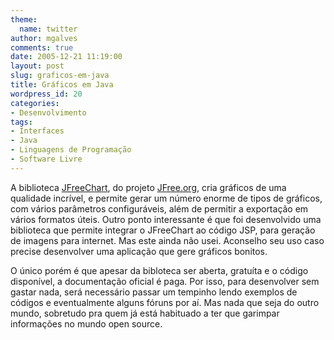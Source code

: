 ```yaml
---
theme:
  name: twitter
author: mgalves
comments: true
date: 2005-12-21 11:19:00
layout: post
slug: graficos-em-java
title: Gráficos em Java
wordpress_id: 20
categories:
- Desenvolvimento
tags:
- Interfaces
- Java
- Linguagens de Programação
- Software Livre
---
```


A biblioteca [JFreeChart](http://www.jfree.org/jfreechart/index.php), do projeto [JFree.org](http://www.jfree.org/), cria gráficos de uma qualidade incrível, e permite gerar um número enorme de tipos de gráficos, com vários parâmetros configuráveis, além de permitir a exportação em vários formatos úteis. Outro ponto interessante é que foi desenvolvido uma biblioteca que permite integrar o JFreeChart ao código JSP, para geração de imagens para internet. Mas este ainda não usei.  Aconselho seu uso  caso  precise desenvolver uma aplicação que gere gráficos bonitos.

O único porém é que apesar da bibloteca ser aberta, gratuíta e o código disponível, a documentação oficial é paga. Por isso, para desenvolver sem gastar nada, será necessário passar um tempinho lendo exemplos de códigos e eventualmente alguns fóruns por aí.  Mas nada que seja do outro mundo, sobretudo pra quem já está habituado a ter que garimpar informações no mundo open source.
